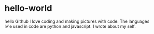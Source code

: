 # hello-world
hello Github
I love coding and making pictures with code. The languages Iv'e used in code are python and javascript.
I wrote about my self.
